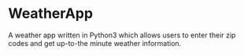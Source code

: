# WeatherApp
A weather app written in Python3 which allows users to enter their zip codes and get up-to-the minute weather information.
